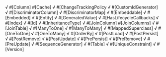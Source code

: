 √ #[Column]
#[Cache]
√ #[ChangeTrackingPolicy
√ #[CustomIdGenerator]
√ #[DiscriminatorColumn]
√ #[DiscriminatorMap]
√ #[Embeddable]
√ #[Embedded]
√ #[Entity]
√ #[GeneratedValue]
√ #[HasLifecycleCallbacks]
√ #[Index]
√ #[Id]
√ #[InheritanceType]
√ #[JoinColumn]
#[JoinColumns]
√ #[JoinTable]
√ #[ManyToOne]
√ #[ManyToMany]
√ #[MappedSuperclass]
√ #[OneToOne]
√ #[OneToMany]
√ #[OrderBy]
√ #[PostLoad]
√ #[PostPersist]
√ #[PostRemove]
√ #[PostUpdate]
√ #[PrePersist]
√ #[PreRemove]
√ #[PreUpdate]
√ #[SequenceGenerator]
√ #[Table]
√ #[UniqueConstraint]
√ #[Version]